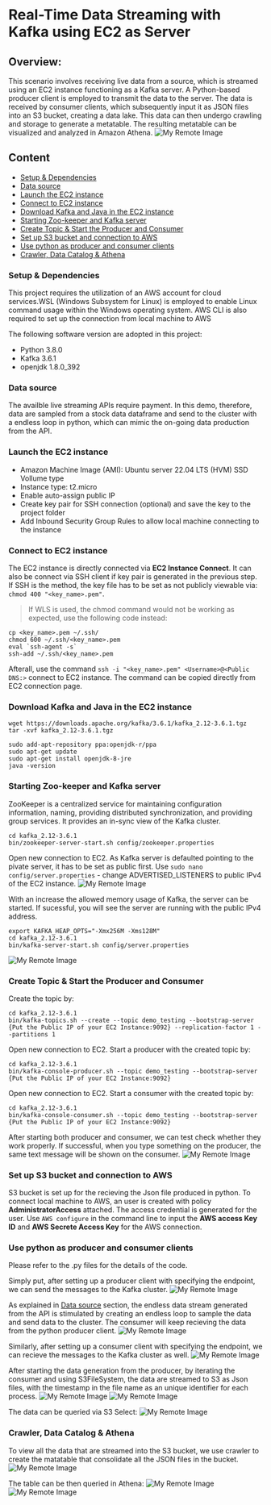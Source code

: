 # Real-Time Data Streaming with Kafka using EC2 as Server

## Overview:
This scenario involves receiving live data from a source, which is streamed using an EC2 instance functioning as a Kafka server. A Python-based producer client is employed to transmit the data to the server. The data is received by consumer clients, which subsequently input it as JSON files into an S3 bucket, creating a data lake. This data can then undergo crawling and storage to generate a metatable. The resulting metatable can be visualized and analyzed in Amazon Athena.
![My Remote Image](https://i.imgur.com/cJM1Wyn.png)

## Content
- [Setup & Dependencies]( )
- [Data source]( )
- [Launch the EC2 instance]( )
- [Connect to EC2 instance]( )
- [Download Kafka and Java in the EC2 instance]( )
- [Starting Zoo-keeper and Kafka server]( )
- [Create Topic & Start the Producer and Consumer]( )
- [Set up S3 bucket and connection to AWS]( )
- [Use python as producer and consumer clients]( )
- [Crawler, Data Catalog & Athena]( )

### Setup & Dependencies
This project requires the utilization of an AWS account for cloud services.WSL (Windows Subsystem for Linux) is employed to enable Linux command usage within the Windows operating system. AWS CLI is also required to set up the connection from local machine to AWS

The following software version are adopted in this project:
- Python 3.8.0
- Kafka 3.6.1
- openjdk 1.8.0_392

### Data source
The availble live streaming APIs require payment. In this demo, therefore, data are sampled from a stock data dataframe and send to the cluster with a endless loop in python, which can mimic the on-going data production from the API.

### Launch the EC2 instance
- Amazon Machine Image (AMI): Ubuntu server 22.04 LTS (HVM) SSD Vollume type
- Instance type: t2.micro
- Enable auto-assign public IP
- Create key pair for SSH connection (optional) and save the key to the project folder
- Add Inbound Security Group Rules to allow local machine connecting to the instance

### Connect to EC2 instance
The EC2 instance is directly connected via **EC2 Instance Connect**. It can also be connect via SSH client if key pair is generated in the previous step. If SSH is the method, the key file has to be set as not publicly viewable via: `chmod 400 "<key_name>.pem"`. 

>If WLS is used, the chmod command would not be working as expected, use the following code instead:
```
cp <key_name>.pem ~/.ssh/
chmod 600 ~/.ssh/<key_name>.pem
eval `ssh-agent -s`
ssh-add ~/.ssh/<key_name>.pem
```
Afterall, use the command  `ssh -i "<key_name>.pem" <Username>@<Public DNS:>` connect to EC2 instance. The command can be copied directly from EC2 connection page.

### Download Kafka and Java in the EC2 instance
```
wget https://downloads.apache.org/kafka/3.6.1/kafka_2.12-3.6.1.tgz
tar -xvf kafka_2.12-3.6.1.tgz

sudo add-apt-repository ppa:openjdk-r/ppa
sudo apt-get update
sudo apt-get install openjdk-8-jre
java -version
```

### Starting Zoo-keeper and Kafka server
ZooKeeper is a centralized service for maintaining configuration information, naming, providing distributed synchronization, and providing group services. It provides an in-sync view of the Kafka cluster.
```
cd kafka_2.12-3.6.1
bin/zookeeper-server-start.sh config/zookeeper.properties
```
Open new connection to EC2. As Kafka server is defaulted pointing to the pivate server, it has to be set as public first. Use `sudo nano config/server.properties` - change ADVERTISED_LISTENERS to public IPv4 of the EC2 instance. 
![My Remote Image](https://i.imgur.com/QshjUxw.png)

With an increase the allowed memory usage of Kafka, the server can be started. If sucessful, you will see the server are running with the public IPv4 address.
```
export KAFKA_HEAP_OPTS="-Xmx256M -Xms128M"
cd kafka_2.12-3.6.1
bin/kafka-server-start.sh config/server.properties
```
![My Remote Image](https://i.imgur.com/WLyT4k9.png)

### Create Topic & Start the Producer and Consumer
Create the topic by:
```
cd kafka_2.12-3.6.1
bin/kafka-topics.sh --create --topic demo_testing --bootstrap-server {Put the Public IP of your EC2 Instance:9092} --replication-factor 1 --partitions 1
```

Open new connection to EC2. Start a producer with the created topic by:
```
cd kafka_2.12-3.6.1
bin/kafka-console-producer.sh --topic demo_testing --bootstrap-server {Put the Public IP of your EC2 Instance:9092} 
```
Open new connection to EC2. Start a consumer with the created topic by:
```
cd kafka_2.12-3.6.1
bin/kafka-console-consumer.sh --topic demo_testing --bootstrap-server {Put the Public IP of your EC2 Instance:9092}
```
After starting both producer and consumer, we can test check whether they work properly. If successful, when you type something on the producer, the same text message will be shown on the consumer. 
![My Remote Image](https://i.imgur.com/iLRF7P0.png)

### Set up S3 bucket and connection to AWS
S3 bucket is set up for the recieving the Json file produced in python.
To connect local machine to AWS, an user is created with policy **AdministratorAccess** attached. The access credential is generated for the user. Use `AWS configure` in the command line to input the **AWS access Key ID** and  **AWS Secrete Access Key** for the AWS connection.

### Use python as producer and consumer clients
Please refer to the .py files for the details of the code. 

Simply put, after setting up a producer client with specifying the endpoint, we can send the messages to the Kafka cluster. 
![My Remote Image](https://i.imgur.com/SQ1cvXI.png)

As explained in [Data source]( ) section, the endless data stream generated from the API is stimulated by creating an endless loop to sample the data and send data to the cluster. The consumer will keep recieving the data from the python producer client. 
![My Remote Image](https://i.imgur.com/44OnbD4.png)

Similarly, after setting up a consumer client with specifying the endpoint, we can recieve the messages to the Kafka cluster as well. 
![My Remote Image](https://i.imgur.com/KZnACYJ.png)

After starting the data generation from the producer, by iterating the consumer and using S3FileSystem, the data are streamed to S3 as Json files, with the timestamp in the file name as an unique identifier for each process.
![My Remote Image](https://i.imgur.com/h7rpIGs.png)
![My Remote Image](https://i.imgur.com/HL19Dv5.png)

The data can be queried via S3 Select:
![My Remote Image](https://i.imgur.com/KcTTnJ8.png)

### Crawler, Data Catalog & Athena
To view all the data that are streamed into the S3 bucket, we use crawler to create the matatable that consolidate all the JSON files in the bucket. 
![My Remote Image](https://i.imgur.com/9uvn2qv.png)

The table can be then queried in Athena:
![My Remote Image](https://i.imgur.com/CukiVWC.png)
![My Remote Image](https://i.imgur.com/YpDs8hw.png)
